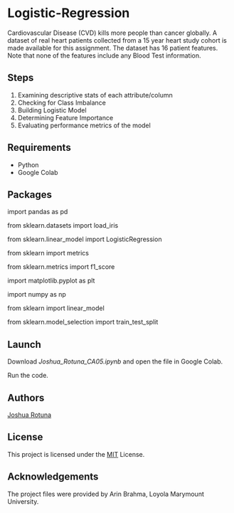 # Logistic-Regression
Cardiovascular Disease (CVD) kills more people than cancer globally. A dataset of real heart patients collected from a 15 year heart study cohort is made available for this assignment. The dataset has 16 patient features. Note that none of the features include any Blood Test information.

## Steps
1. Examining descriptive stats of each attribute/column
2. Checking for Class Imbalance
3. Building Logistic Model
4. Determining Feature Importance
5. Evaluating performance metrics of the model

## Requirements

* Python
* Google Colab

## Packages 

import pandas as pd

from sklearn.datasets import load_iris

from sklearn.linear_model import LogisticRegression

from sklearn import metrics

from sklearn.metrics import f1_score

import matplotlib.pyplot as plt

import numpy as np

from sklearn import linear_model

from sklearn.model_selection import train_test_split

## Launch

Download *Joshua_Rotuna_CA05.ipynb* and open the file in Google Colab.

Run the code. 

## Authors

[Joshua Rotuna](https://github.com/joshrotuna)

## License

This project is licensed under the  [MIT](https://choosealicense.com/licenses/mit/)  License.

## Acknowledgements

The project files were provided by Arin Brahma, Loyola Marymount University.
